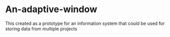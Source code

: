 # An-adaptive-window
This created as a prototype for an information system that could be used for storing data from multiple projects
